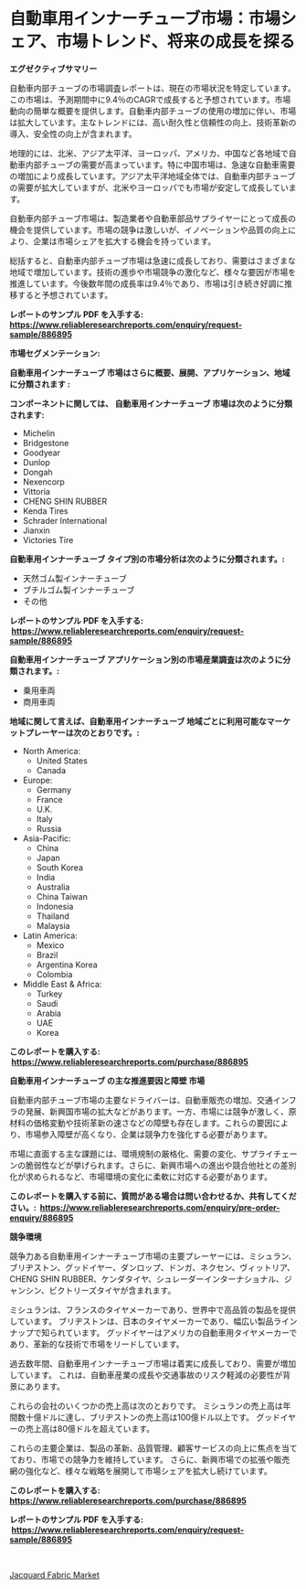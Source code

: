 <p><h1>自動車用インナーチューブ市場：市場シェア、市場トレンド、将来の成長を探る</h1></p><p><strong>エグゼクティブサマリー</strong></p>
<p><p>自動車内部チューブの市場調査レポートは、現在の市場状況を特定しています。この市場は、予測期間中に9.4％のCAGRで成長すると予想されています。市場動向の簡単な概要を提供します。自動車内部チューブの使用の増加に伴い、市場は拡大しています。主なトレンドには、高い耐久性と信頼性の向上、技術革新の導入、安全性の向上が含まれます。</p><p>地理的には、北米、アジア太平洋、ヨーロッパ、アメリカ、中国など各地域で自動車内部チューブの需要が高まっています。特に中国市場は、急速な自動車需要の増加により成長しています。アジア太平洋地域全体では、自動車内部チューブの需要が拡大していますが、北米やヨーロッパでも市場が安定して成長しています。</p><p>自動車内部チューブ市場は、製造業者や自動車部品サプライヤーにとって成長の機会を提供しています。市場の競争は激しいが、イノベーションや品質の向上により、企業は市場シェアを拡大する機会を持っています。</p><p>総括すると、自動車内部チューブ市場は急速に成長しており、需要はさまざまな地域で増加しています。技術の進歩や市場競争の激化など、様々な要因が市場を推進しています。今後数年間の成長率は9.4％であり、市場は引き続き好調に推移すると予想されています。</p></p>
<p><strong>レポートのサンプル PDF を入手する: <a href="https://www.reliableresearchreports.com/enquiry/request-sample/886895">https://www.reliableresearchreports.com/enquiry/request-sample/886895</a></strong></p>
<p><strong>市場セグメンテーション:</strong></p>
<p><strong> 自動車用インナーチューブ 市場はさらに概要、展開、アプリケーション、地域に分類されます :</strong></p>
<p><strong>コンポーネントに関しては、 自動車用インナーチューブ 市場は次のように分類されます: &nbsp;</strong></p>
<p><ul><li>Michelin</li><li>Bridgestone</li><li>Goodyear</li><li>Dunlop</li><li>Dongah</li><li>Nexencorp</li><li>Vittoria</li><li>CHENG SHIN RUBBER</li><li>Kenda Tires</li><li>Schrader International</li><li>Jianxin</li><li>Victories Tire</li></ul></p>
<p><strong> 自動車用インナーチューブ タイプ別の市場分析は次のように分類されます。:</strong></p>
<p><ul><li>天然ゴム製インナーチューブ</li><li>ブチルゴム製インナーチューブ</li><li>その他</li></ul></p>
<p><strong>レポートのサンプル PDF を入手する: &nbsp;<a href="https://www.reliableresearchreports.com/enquiry/request-sample/886895">https://www.reliableresearchreports.com/enquiry/request-sample/886895</a></strong></p>
<p><strong> 自動車用インナーチューブ アプリケーション別の市場産業調査は次のように分類されます。:</strong></p>
<p><ul><li>乗用車両</li><li>商用車両</li></ul></p>
<p><strong>地域に関して言えば、自動車用インナーチューブ 地域ごとに利用可能なマーケットプレーヤーは次のとおりです。:</strong></p>
<p><ul>
    <li>
        North America:
        <ul>
            <li>United States</li>
            <li>Canada</li>
        </ul>
    </li>
    <li>
        Europe:
        <ul>
            <li>Germany</li>
            <li>France</li>
            <li>U.K.</li>
            <li>Italy</li>
            <li>Russia</li>
        </ul>
    </li>
    <li>
        Asia-Pacific:
        <ul>
            <li>China</li>
            <li>Japan</li>
            <li>South Korea</li>
            <li>India</li>
            <li>Australia</li>
            <li>China Taiwan</li>
            <li>Indonesia</li>
            <li>Thailand</li>
            <li>Malaysia</li>
        </ul>
    </li>
    <li>
        Latin America:
        <ul>
            <li>Mexico</li>
            <li>Brazil</li>
            <li>Argentina Korea</li>
            <li>Colombia</li>
        </ul>
    </li>
    <li>
        Middle East & Africa:
        <ul>
            <li>Turkey</li>
            <li>Saudi</li>
            <li>Arabia</li>
            <li>UAE</li>
            <li>Korea</li>
        </ul>
    </li>
    </ul></p>
<p><strong>このレポートを購入する: &nbsp;<a href="https://www.reliableresearchreports.com/purchase/886895">https://www.reliableresearchreports.com/purchase/886895</a></strong></p>
<p><strong>自動車用インナーチューブ の主な推進要因と障壁 市場</strong></p>
<p><p>自動車内部チューブ市場の主要なドライバーは、自動車販売の増加、交通インフラの発展、新興国市場の拡大などがあります。一方、市場には競争が激しく、原材料の価格変動や技術革新の速さなどの障壁も存在します。これらの要因により、市場参入障壁が高くなり、企業は競争力を強化する必要があります。</p><p>市場に直面する主な課題には、環境規制の厳格化、需要の変化、サプライチェーンの脆弱性などが挙げられます。さらに、新興市場への進出や競合他社との差別化が求められるなど、市場環境の変化に柔軟に対応する必要があります。</p></p>
<p><strong>このレポートを購入する前に、質問がある場合は問い合わせるか、共有してください。:&nbsp; <a href="https://www.reliableresearchreports.com/enquiry/pre-order-enquiry/886895">https://www.reliableresearchreports.com/enquiry/pre-order-enquiry/886895</a></strong></p>
<p><strong>競争環境</strong></p>
<p><p>競争力ある自動車用インナーチューブ市場の主要プレーヤーには、ミシュラン、ブリヂストン、グッドイヤー、ダンロップ、ドンガ、ネクセン、ヴィットリア、CHENG SHIN RUBBER、ケンダタイヤ、シュレーダーインターナショナル、ジャンシン、ビクトリーズタイヤが含まれます。</p><p>ミシュランは、フランスのタイヤメーカーであり、世界中で高品質の製品を提供しています。 ブリヂストンは、日本のタイヤメーカーであり、幅広い製品ラインナップで知られています。 グッドイヤーはアメリカの自動車用タイヤメーカーであり、革新的な技術で市場をリードしています。</p><p>過去数年間、自動車用インナーチューブ市場は着実に成長しており、需要が増加しています。 これは、自動車産業の成長や交通事故のリスク軽減の必要性が背景にあります。</p><p>これらの会社のいくつかの売上高は次のとおりです。 ミシュランの売上高は年間数十億ドルに達し、ブリヂストンの売上高は100億ドル以上です。 グッドイヤーの売上高は80億ドルを超えています。</p><p>これらの主要企業は、製品の革新、品質管理、顧客サービスの向上に焦点を当てており、市場での競争力を維持しています。 さらに、新興市場での拡張や販売網の強化など、様々な戦略を展開して市場シェアを拡大し続けています。</p></p>
<p><strong>このレポートを購入する: &nbsp; <a href="https://www.reliableresearchreports.com/purchase/886895">https://www.reliableresearchreports.com/purchase/886895</a></strong></p>
<p><strong>レポートのサンプル PDF を入手する: &nbsp;<a href="https://www.reliableresearchreports.com/enquiry/request-sample/886895">https://www.reliableresearchreports.com/enquiry/request-sample/886895</a></strong><strong></strong></p>
<p>&nbsp;</p>
<p><p><a href="https://eight-handstand-8fb.notion.site/Jacquard-Fabric-Market-Size-Focuses-on-Market-Dynamics-In-Depth-Analysis-and-Future-Projections-of--8bac6cb20ef34184a210d8c943ffe71c">Jacquard Fabric Market</a></p></p>
